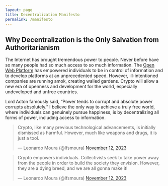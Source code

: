 ```yaml
---
layout: page
title: Decentralization Manifesto
permalink: /manifesto
---
```


## Why Decentralization is the Only Salvation from Authoritarianism

The Internet has brought tremendous power to people. Never before have so many people had so much access to so much information. The [Open Web Platform](https://www.w3.org/wiki/Open_Web_Platform) has empowered individuals to be in control of information and to develop platforms at an unprecedented speed. However, ill-intentioned companies are running amok, creating walled gardens. Crypto will allow a new era of openness and development for the world, especially undeveloped and unfree countries.

Lord Acton famously said, “Power tends to corrupt and absolute power corrupts absolutely.” I believe the only way to achieve a truly free world, where individuals can genuinely pursue happiness, is by decentralizing all forms of power, including access to information.

<blockquote class="twitter-tweet"><p lang="en" dir="ltr">Crypto, like many previous technological advancements, is initially dismissed as harmful. However, much like weapons and drugs, it is just a tool.</p>&mdash; Leonardo Moura (@lfsmoura) <a href="https://twitter.com/lfsmoura/status/1723773246519005587?ref_src=twsrc%5Etfw">November 12, 2023</a></blockquote> <script async src="https://platform.twitter.com/widgets.js" charset="utf-8"></script>

<blockquote class="twitter-tweet"><p lang="en" dir="ltr">Crypto empowers individuals. Collectivists seek to take power away from the people in order to build the society they envision. However, they are a dying breed, and we are all gonna make it!</p>&mdash; Leonardo Moura (@lfsmoura) <a href="https://twitter.com/lfsmoura/status/1723773249987764447?ref_src=twsrc%5Etfw">November 12, 2023</a></blockquote> <script async src="https://platform.twitter.com/widgets.js" charset="utf-8"></script>

